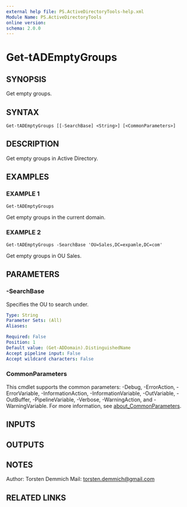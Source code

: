 ```yaml
---
external help file: PS.ActiveDirectoryTools-help.xml
Module Name: PS.ActiveDirectoryTools
online version:
schema: 2.0.0
---
```


# Get-tADEmptyGroups

## SYNOPSIS
Get empty groups.

## SYNTAX

```
Get-tADEmptyGroups [[-SearchBase] <String>] [<CommonParameters>]
```

## DESCRIPTION
Get empty groups in Active Directory.

## EXAMPLES

### EXAMPLE 1
```
Get-tADEmptyGroups
```

Get empty groups in the current domain.

### EXAMPLE 2
```
Get-tADEmptyGroups -SearchBase 'OU=Sales,DC=expamle,DC=com'
```

Get empty groups in OU Sales.

## PARAMETERS

### -SearchBase
Specifies the OU to search under.

```yaml
Type: String
Parameter Sets: (All)
Aliases:

Required: False
Position: 1
Default value: (Get-ADDomain).DistinguishedName
Accept pipeline input: False
Accept wildcard characters: False
```

### CommonParameters
This cmdlet supports the common parameters: -Debug, -ErrorAction, -ErrorVariable, -InformationAction, -InformationVariable, -OutVariable, -OutBuffer, -PipelineVariable, -Verbose, -WarningAction, and -WarningVariable. For more information, see [about_CommonParameters](http://go.microsoft.com/fwlink/?LinkID=113216).

## INPUTS

## OUTPUTS

## NOTES
Author: Torsten Demmich
Mail:   torsten.demmich@gmail.com

## RELATED LINKS
